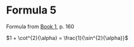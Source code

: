 # Formula 5

Formula from [Book 1](../Buch1.md), p. 160

$1 + \cot^{2}{\alpha} = \frac{1}{\sin^{2}{\alpha}}$
